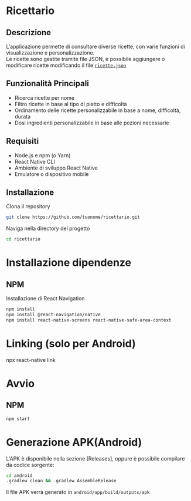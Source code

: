 # Ricettario

## Descrizione
L'applicazione permette di consultare diverse ricette, con varie funzioni di visualizzazione e personalizzazione.\
Le ricette sono gestite tramite file JSON, è possibile aggiungere o modificare ricette modificando il file [`ricette.json`](ricette.json)

## Funzionalità Principali
- Ricerca ricette per nome
- Filtro ricette in base al tipo di piatto e difficoltà
- Ordinamento delle ricette personalizzabile in base a nome, difficoltà, durata
- Dosi ingredienti personalizzabile in base alle pozioni necessarie

## Requisiti
<!-- Elenco dei requisiti necessari per eseguire il progetto -->

- Node.js e npm (o Yarn)
- React Native CLI
- Ambiente di sviluppo React Native
- Emulatore o dispositivo mobile

## Installazione
Clona il repository
```sh
git clone https://github.com/tuonome/ricettario.git
```
Naviga nella directory del progetto
```sh
cd ricettario
```

# Installazione dipendenze
## NPM
Installazione di React Navigation
```sh
npm install
npm install @react-navigation/native
npm install react-native-screens react-native-safe-area-context
```

# Linking (solo per Android)
npx react-native link

# Avvio
## NPM
```sh
npm start
```

# Generazione APK(Android)
L'APK è disponibile nella sezione [Releases], oppure è possibile compilare da codice sorgente:
```sh
cd android
.gradlew clean && .gradlew AssembleRelease
```

Il file APK verrà generato in `android/app/build/outputs/apk`
